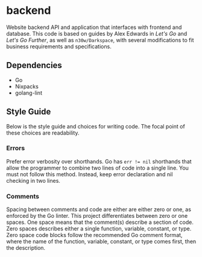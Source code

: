 # backend

Website backend API and application that interfaces with frontend and database. This code is based on guides by Alex Edwards in _Let's Go_ and _Let's Go Further_, as well as `n30w/Darkspace`, with several modifications to fit business requirements and specifications.

## Dependencies

- Go
- Nixpacks
- golang-lint

## Style Guide

Below is the style guide and choices for writing code. The focal point of these choices are readability.

### Errors

Prefer error verbosity over shorthands. Go has `err != nil` shorthands that allow the programmer to combine two lines of code into a single line. You must not follow this method. Instead, keep error declaration and nil checking in two lines.

### Comments

Spacing between comments and code are either are either zero or one, as enforced by the Go linter. This project differentiates between zero or one spaces. One space means that the comment(s) describe a section of code. Zero spaces describes either a single function, variable, constant, or type. Zero space code blocks follow the recommended Go comment format, where the name of the function, variable, constant, or type comes first, then the description.
